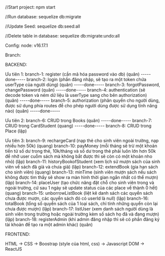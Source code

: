 //Start project: 
npm start

//Run database: 
sequelize db:migrate 

//Update Seed: 
sequelize db:seed:all 

//Delete table in database: 
sequelize db:migrate:undo:all 


Config:
node: v16.17.1 




Branch: 



BACKEND:

Ưu tiên 1:
branch-1: register (cần mã hóa password vào db) (quân)                     -----done-----
branch-2: login (phần đăng nhập, sẽ tạo ra một token chứa userType của người dùng) (quân)          -----done-----
branch-3: forgotPassword, changePassword (quân)             -----done-----
branch-4: authentication (sẽ decode token và ném dữ liệu là userType sang cho bên authorization) (quân)          -----done-----
branch-5: authorization (phân quyền cho người dùng, được sử dụng phía routes để cho phép người dùng được sử dụng tính năng nào) (quân)          -----done-----

Ưu tiên 2:
branch-6: CRUD trong Books (quân)             -----done-----
branch-7: CRUD trong CardStudent (quang)       -----done-----
branch-8: CRUD trong Place (lập)

Ưu tiên 3:
branch-9: rechargeCard (nạp thẻ cho sinh viên ngoài trường, nạp nhiều hơn 50k) (quang)
branch-10: payMoney (mỗi tháng sẽ trừ một khoản tiền từ số dư trong thẻ, 10k/tháng và số dư trong thẻ phải luôn lớn hơn 50k để nhỡ user cuỗm sách mà không bắt được thì sẽ còn có một khoản nho nhỏ) (lập)
branch-11: historyBookofStudent (xem lịch sử mượn sách của sinh viên về sách đã giả và chưa giả) (lập)
branch-12: extendBook (gia hạn sách cho sinh viên) (quang)
branch-13: minTime (sinh viên mượn sách nếu sách không được tìm thấy sẽ show ra màn hình thời gian ngắn nhất có thể mượn) (lập)
branch-14: placeUser (tạo chức năng đặt chỗ cho sinh viên trong và ngoài trường, cứ sau 1 ngày sẽ update status của các place về thành 0 hết) (quang)
branch-15: unborrowListBook (liệt kê danh sách các quyển sách chưa được mượn, các quyển sách đó có userId là null) (lập)
branch-16: totalBook (tổng số quyển sách của 1 loại sách, chỉ tính những quyển còn lại chưa được mượn) (lập)
branch-17: listUser (xem danh sách người dùng là sinh viên trong trường hoặc ngoài trường kèm số sách họ đã và đang mượn) (lập)
branch-18: registerAdmin (khi admin đăng nhập thì sẽ có phần đăng ký tài khoản để tạo ra một admin khác) (quân)



FRONTEND:

HTML -> CSS -> Boostrap (style của html, css) -> Javascript DOM -> ReactJS


